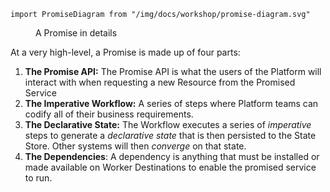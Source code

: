 ```mdx-code-block
import PromiseDiagram from "/img/docs/workshop/promise-diagram.svg"
```

<figure className="diagram">
  <PromiseDiagram className="medium"/>

  <figcaption>A Promise in details</figcaption>
</figure>

At a very high-level, a Promise is made up of four parts:

1. **The Promise API:** The Promise API is what the users of the Platform will
   interact with when requesting a new Resource from the Promised Service
2. **The Imperative Workflow:** A series of steps where Platform teams can
   codify all of their business requirements.
3. **The Declarative State:** The Workflow executes a series of *imperative*
   steps to generate a *declarative state* that is then persisted to the State
   Store. Other systems will then *converge* on that state.
4. **The Dependencies**: A dependency is anything that must be installed or made
   available on Worker Destinations to enable the promised service to run.
